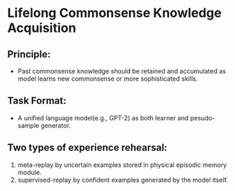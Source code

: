# Lifelong Commonsense Knowledge Acquisition

## Principle:
+ Past commonsense knowledge should be retained and accumulated as model learns new commonsense or more sophisticated skills.

## Task Format:
+ A unified language model(e.g., GPT-2) as both learner and pesudo-sample generator.

## Two types of experience rehearsal:
1. meta-replay by uncertain examples stored in physical episodic memory module.
2. supervised-replay by confident examples generated by the model itself.